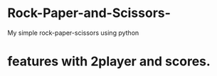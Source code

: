 # Rock-Paper-and-Scissors-
My simple rock-paper-scissors using python
# features with 2player and scores.
